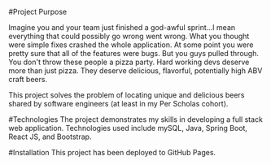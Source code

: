 #Project Purpose

Imagine you and your team just finished a god-awful sprint...I mean everything that could possibly go wrong went wrong. What you thought were simple fixes crashed the whole application. At some point you were pretty sure that all of the features were bugs. But you guys pulled through. You don't throw these people a pizza party. Hard working devs deserve more than just pizza. They deserve delicious, flavorful, potentially high ABV craft beers. 

This project solves the problem of locating unique and delicious beers shared by software engineers (at least in my Per Scholas cohort).

#Technologies
The project demonstrates my skills in developing a full stack web application. Technologies used include mySQL, Java, Spring Boot, React JS, and Bootstrap.

#Installation
This project has been deployed to GitHub Pages.
